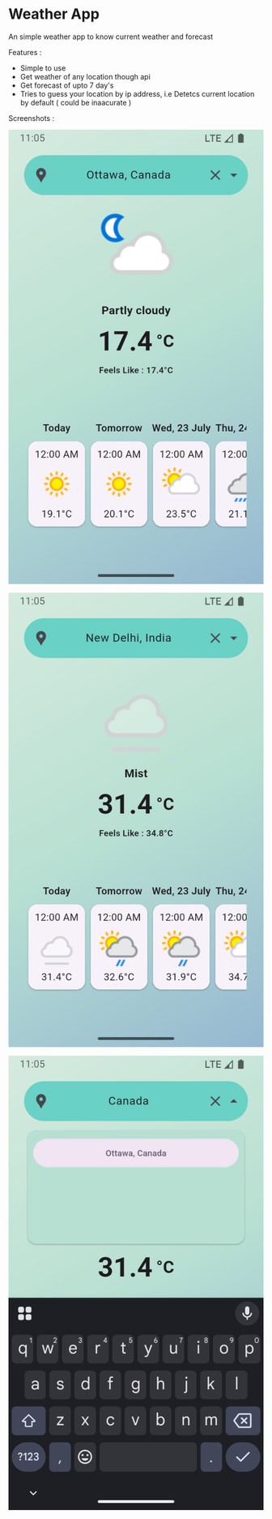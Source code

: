 # Weather App

An simple weather app to know current weather and forecast

Features : 
  - Simple to use
  - Get weather of any location though api
  - Get forecast of upto 7 day's
  - Tries to guess your location by ip address, i.e Detetcs current location by default ( could be inaacurate )

Screenshots : 

![](/Screenshots/01.png)

![](/Screenshots/02.png)

![](/Screenshots/03.png)
